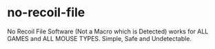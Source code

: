 # no-recoil-file
No Recoil File Software (Not a Macro which is Detected) works for ALL GAMES and ALL MOUSE TYPES. Simple, Safe and Undetectable.
